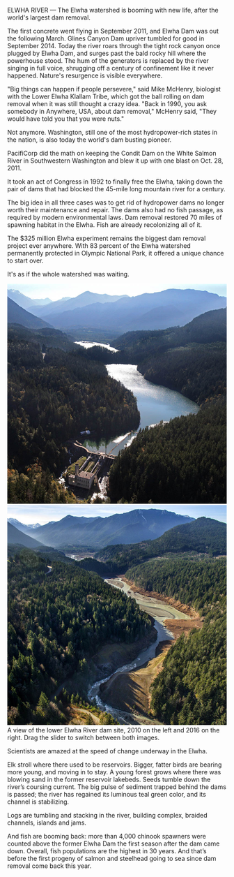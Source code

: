ELWHA RIVER — The Elwha watershed is booming with new life, after the world's largest dam removal.

The first concrete went flying in September 2011, and Elwha Dam was out the following March. Glines Canyon Dam upriver tumbled for good in September 2014. Today the river roars through the tight rock canyon once plugged by Elwha Dam, and surges past the bald rocky hill where the powerhouse stood. The hum of the generators is replaced by the river singing in full voice, shrugging off a century of confinement like it never happened. Nature's resurgence is visible everywhere. 

"Big things can happen if people persevere," said Mike McHenry, biologist with the Lower Elwha Klallam Tribe, which got the ball rolling on dam removal when it was still thought a crazy idea. "Back in 1990, you ask somebody in Anywhere, USA, about dam removal," McHenry said, "They would have told you that you were nuts."

Not anymore. Washington, still one of the most hydropower-rich states in the nation, is also today the world's dam busting pioneer.

PacifiCorp did the math on keeping the Condit Dam on the White Salmon River in Southwestern Washington and blew it up with one blast on Oct. 28, 2011.

It took an act of Congress in 1992 to finally free the Elwha, taking down the pair of dams that had blocked the 45-mile long mountain river for a century.

The big idea in all three cases was to get rid of hydropower dams no longer worth their maintenance and repair. The dams also had no fish passage, as required by modern environmental laws. Dam removal restored 70 miles of spawning habitat in the Elwha.  Fish are already recolonizing all of it.

The $325 million Elwha experiment remains the biggest dam removal project ever anywhere. With 83 percent of the Elwha watershed permanently protected in Olympic National Park, it offered a unique chance to start over.

It's as if the whole watershed was waiting.

<aside class="slider-container" id="slider">
  <image-slider>
    <img src="./assets/photos/Lower_Elwha_River_Dam_2010.jpg">
    <img src="./assets/photos/Lower_Elwha_River_DamSite_2016.jpg">
  </image-slider>
  <div class="caption">
    A view of the lower Elwha River dam site, 2010 on the left and 2016 on the right. Drag the slider to switch between both images.
  </div>
</aside>

Scientists are amazed at the speed of change underway in the Elwha.  

Elk stroll where there used to be reservoirs. Bigger, fatter birds are bearing more young, and moving in to stay. A young forest grows where there was blowing sand in the former reservoir lakebeds. Seeds tumble down the river’s coursing current. The big pulse of sediment trapped behind the dams is passed; the river has regained its luminous teal green color, and its channel is stabilizing. 

Logs are tumbling and stacking in the river, building complex, braided channels, islands and jams.

And fish are booming back: more than 4,000 chinook spawners were counted above the former Elwha Dam the first season after the dam came down. Overall, fish populations are the highest in 30 years. And that’s before the first progeny of salmon and steelhead going to sea since dam removal come back this year. 
